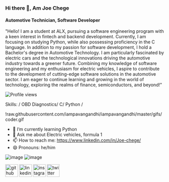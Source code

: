 ### Hi there 👋, Am Joe Chege
#### Automotive Technician, Software Developer
"Hello! I am a student at ALX, pursuing a software engineering program with a keen interest in fintech and backend development. Currently, I am focusing on studying Python, while also possessing proficiency in the C language. In addition to my passion for software development, I hold a Bachelor's degree in Automotive Technology. I am particularly fascinated by electric cars and the technological innovations driving the automotive industry towards a greener future. Combining my knowledge of software engineering and my enthusiasm for electric vehicles, I aspire to contribute to the development of cutting-edge software solutions in the automotive sector. I am eager to continue learning and growing in the world of technology, exploring the realms of finance, semiconductors, and beyond!"

![Profile views](https://gpvc.arturio.dev/Joe-Chege)  

Skills: / OBD Diagnostics/ C/ Python / 

!raw.githubusercontent.com/iampavangandhi/iampavangandhi/master/gifs/coder.gif

- 🌱 I’m currently learning Python 
- 💬 Ask me about Electric vehicles, formula 1  
- 📫 How to reach me: https://www.linkedin.com/in/Joe-chege/
- 😄 Pronouns: he/him 

![image](https://github.com/Joe-Chege/Joe-Chege/assets/122809157/9fccdff0-411a-40f0-bb4e-fdc490e3995e)
![image](https://github.com/Joe-Chege/Joe-Chege/assets/122809157/9e00ec2b-299d-497e-b0de-f84468fb8a00)


[<img src='https://cdn.jsdelivr.net/npm/simple-icons@3.0.1/icons/github.svg' alt='github' height='40'>](https://github.com/Joe-Chege)  [<img src='https://cdn.jsdelivr.net/npm/simple-icons@3.0.1/icons/linkedin.svg' alt='linkedin' height='40'>](https://www.linkedin.com/in/Joe-chege/)  [<img src='https://cdn.jsdelivr.net/npm/simple-icons@3.0.1/icons/instagram.svg' alt='instagram' height='40'>](https://www.instagram.com/joechege/)  [<img src='https://cdn.jsdelivr.net/npm/simple-icons@3.0.1/icons/twitter.svg' alt='twitter' height='40'>](https://twitter.com/Joe_chege_)  




